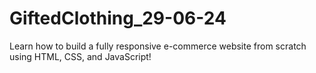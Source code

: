 # GiftedClothing_29-06-24
Learn how to build a fully responsive e-commerce website from scratch using HTML, CSS, and JavaScript!
